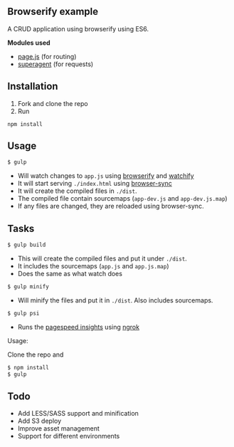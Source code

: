 ## Browserify example

A CRUD application using browserify using ES6.

**Modules used**

- [page.js](https://github.com/visionmedia/page.js) (for routing)
- [superagent](https://github.com/visionmedia/superagent) (for requests)

## Installation

1. Fork and clone the repo
2. Run

  ```
  npm install
  ```

## Usage

```sh
$ gulp
```

- Will watch changes to `app.js` using [browserify](http://browserify.org) and [watchify](https://github.com/substack/watchify)
- It will start serving `./index.html` using [browser-sync](http://www.browsersync.io)
- It will create the compiled files in `./dist`.
- The compiled file contain sourcemaps (`app-dev.js` and `app-dev.js.map`)
- If any files are changed, they are reloaded using browser-sync.

## Tasks

```sh
$ gulp build
```

- This will create the compiled files and put it under `./dist`.
- It includes the sourcemaps (`app.js` and `app.js.map`)
- Does the same as what watch does


```sh
$ gulp minify
```

- Will minify the files and put it in `./dist`. Also includes sourcemaps.


```sh
$ gulp psi
```

- Runs the [pagespeed insights](https://developers.google.com/speed/pagespeed/insights/) using [ngrok](https://ngrok.com)


Usage:

Clone the repo and

```sh
$ npm install
$ gulp
```

## Todo

- Add LESS/SASS support and minification
- Add S3 deploy
- Improve asset management
- Support for different environments
